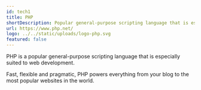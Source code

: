 ```yaml
---
id: tech1
title: PHP
shortDescription: Popular general-purpose scripting language that is especially suited to web development.
url: https://www.php.net/
logo: ../../static/uploads/logo-php.svg
featured: false
---
```

PHP is a popular general-purpose scripting language that is especially suited to web development.

Fast, flexible and pragmatic, PHP powers everything from your blog to the most popular websites in the world.